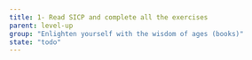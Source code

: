 ```yaml
---
title: 1- Read SICP and complete all the exercises
parent: level-up
group: "Enlighten yourself with the wisdom of ages (books)"
state: "todo"
---
```

